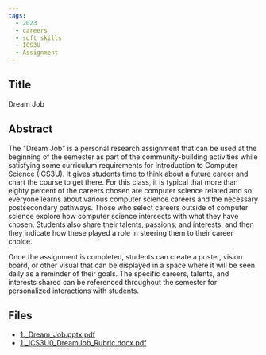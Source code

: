 ```yaml
---
tags:
  - 2023
  - careers
  - soft skills
  - ICS3U
  - Assignment
---
```

    
## Title

Dream Job

## Abstract

The "Dream Job" is a personal research assignment that can be used at the beginning of the semester as part of the community-building activities while satisfying some curriculum requirements for Introduction to Computer Science (ICS3U). It gives students time to think about a future career and chart the course to get there. For this class, it is typical that more than eighty percent of the careers chosen are computer science related and so everyone learns about various computer science careers and the necessary postsecondary pathways. Those who select careers outside of computer science explore how computer science intersects with what they have chosen. Students also share their talents, passions, and interests, and then they indicate how these played a role in steering them to their career choice. 

Once the assignment is completed, students can create a poster, vision board, or other visual that can be displayed in a space where it will be seen daily as a reminder of their goals. The specific careers, talents, and interests shared can be referenced throughout the semester for personalized interactions with students.

## Files

- [1._Dream_Job.pptx.pdf](https://www.russellgordon.ca/acse/cemc-cse-resources/resources/2023/Veronica_Simister_Watson/1._Dream_Job.pptx.pdf)
- [1._ICS3U0_DreamJob_Rubric.docx.pdf](https://www.russellgordon.ca/acse/cemc-cse-resources/resources/2023/Veronica_Simister_Watson/1._ICS3U0_DreamJob_Rubric.docx.pdf)
